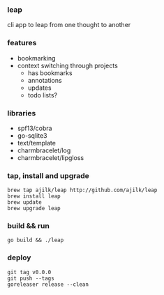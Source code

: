 ### leap
cli app to leap from one thought to another


### features
- bookmarking
- context switching through projects
    - has bookmarks
    - annotations
    - updates
    - todo lists?

### libraries
- spf13/cobra
- go-sqlite3
- text/template
- charmbracelet/log
- charmbracelet/lipgloss

### tap, install and upgrade
```
brew tap ajilk/leap http://github.com/ajilk/leap
brew install leap
brew update
brew upgrade leap
```

### build && run
```
go build && ./leap
```

### deploy
```
git tag v0.0.0
git push --tags
goreleaser release --clean
```

